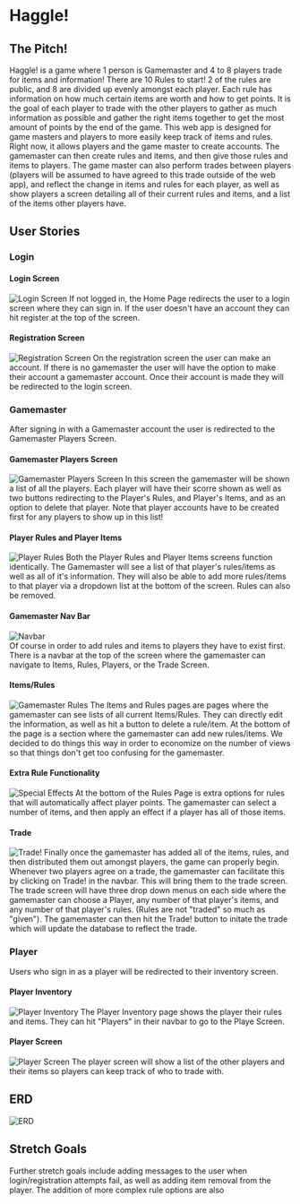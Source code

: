 # Haggle!
## The Pitch!
Haggle! is a game where 1 person is Gamemaster and 4 to 8 players trade for items and information! There are 10 Rules to start! 2 of the rules are public, and 8 are divided up evenly amongst each player. Each rule has information on how much certain items are worth and how to get points. It is the goal of each player to trade with the other players to gather as much information as possible and gather the right items together to get the most amount of points by the end of the game. This web app is designed for game masters and players to more easily keep track of items and rules. Right now, it allows players and the game master to create accounts. The gamemaster can then create rules and items, and then give those rules and items to players. The game master can also perform trades between players (players will be assumed to have agreed to this trade outside of the web app), and reflect the change in items and rules for each player, as well as show players a screen detailing all of their current rules and items, and a list of the items other players have. 
## User Stories
### Login
#### Login Screen
![Login Screen](haggle_screenshots/login.png)
If not logged in, the Home Page redirects the user to a login screen where they can sign in. If the user doesn't have an account they can hit register at the top of the screen.
#### Registration Screen
![Registration Screen](haggle_screenshots/register.png)
On the registration screen the user can make an account. If there is no gamemaster the user will have the option to make their account a gamemaster account. Once their account is made they will be redirected to the login screen.
### Gamemaster
After signing in with a Gamemaster account the user is redirected to the Gamemaster Players Screen.
#### Gamemaster Players Screen
![Gamemaster Players Screen](haggle_screenshots/gamemaster_players.PNG)
In this screen the gamemaster will be shown a list of all the players. Each player will have their scorre shown as well as two buttons redirecting to the Player's Rules, and Player's Items, and as an option to delete that player. Note that player accounts have to be created first for any players to show up in this list!
#### Player Rules and Player Items
![Player Rules](haggle_screenshots/player_rules.PNG)
Both the Player Rules and Player Items screens function identically. The Gamemaster will see a list of that player's rules/items as well as all of it's information. They will also be able to add more rules/items to that player via a dropdown list at the bottom of the screen. Rules can also be removed.
#### Gamemaster Nav Bar
![Navbar](haggle_screenshots/navbar.PNG)  
Of course in order to add rules and items to players they have to exist first. There is a navbar at the top of the screen where the gamemaster can navigate to Items, Rules, Players, or the Trade Screen.
#### Items/Rules
![Gamemaster Rules](haggle_screenshots/gamemaster_rules.PNG)
The Items and Rules pages are pages where the gamemaster can see lists of all current Items/Rules. They can directly edit the information, as well as hit a button to delete a rule/item. At the bottom of the page is a section where the gamemaster can add new rules/items. We decided to do things this way in order to economize on the number of views so that things don't get too confusing for the gamemaster.
#### Extra Rule Functionality
![Special Effects](haggle_screenshots/special_effects.PNG)
At the bottom of the Rules Page is extra options for rules that will automatically affect player points. The gamemaster can select a number of items, and then apply an effect if a player has all of those items.
#### Trade
![Trade!](haggle_screenshots/trade.PNG)
Finally once the gamemaster has added all of the items, rules, and then distributed them out amongst players, the game can properly begin. Whenever two players agree on a trade, the gamemaster can facilitate this by clicking on Trade! in the navbar. This will bring them to the trade screen. The trade screen will have three drop down menus on each side where the gamemaster can choose a Player, any number of that player's items, and any number of that player's rules. (Rules are not "traded" so much as "given"). The gamemaster can then hit the Trade! button to initate the trade which will update the database to reflect the trade.
### Player
Users who sign in as a player will be redirected to their inventory screen.
#### Player Inventory
![Player Inventory](haggle_screenshots/player_inventory.PNG)
The Player Inventory page shows the player their rules and items. They can hit "Players" in their navbar to go to the Playe Screen.
#### Player Screen
![Player Screen](haggle_screenshots/player_list.PNG)
The player screen will show a list of the other players and their items so players can keep track of who to trade with.
## ERD
![ERD](haggle_screenshots/ERD.png)
## Stretch Goals
Further stretch goals include adding messages to the user when login/registration attempts fail, as well as adding item removal from the player. The addition of more complex rule options are also 
